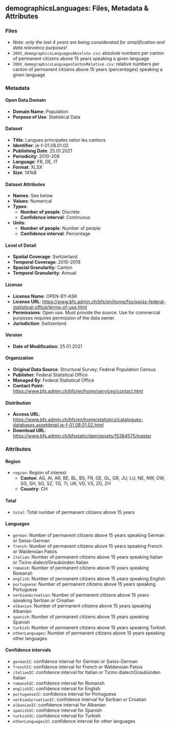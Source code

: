 ## demographicsLanguages: Files, Metadata & Attributes

### **Files**
- *Note: only the last 4 years are being considerated for simplification and data relevance purposes!*
- ```20XX_demographicsLanguagesAbsolute.csv```: absolute numbers per canton of permanent citizens above 15 years speaking a given language
- ```20XX_demographicsLanguagesCantonRelative.csv```: relative numbers per canton of permanent citizens above 15 years (percentages) speaking a given language

### Metadata

#### Open Data Domain
- **Domain Name**: Population
- **Purpose of Use**: Statistical Data

#### Dataset
- **Title**: Langues principales selon les cantons
- **Identifier**: je-f-01.08.01.02
- **Publishing Date**: 25.01.2021
- **Periodicity**: 2010-209
- **Language**: FR, DE, IT
- **Format**: XLSX
- **Size**: 141kB

#### Dataset Attributes
- **Names**: See below
- **Values**: Numerical
- **Types**:
  - **Number of people**: Discrete
  - **Confidence interval**: Continuous
- **Units**: 
  - **Number of people**: Number of people
  - **Confidence interval**: Percentage

#### Level of Detail
- **Spatial Coverage**: Switzerland
- **Temporal Coverage**: 2010-2019
- **Spacial Granularity**: Canton
- **Temporal Granularity**: Annual

#### License
- **License Name**: OPEN-BY-ASK
- **License URL**: https://www.bfs.admin.ch/bfs/en/home/fso/swiss-federal-statistical-office/terms-of-use.html
- **Permissions**: Open use. Must provide the source. Use for commercial purposes requires permission of the data owner.
- **Jurisdiction**: Switzerland

#### Version
- **Date of Modification**: 25.01.2021

#### Organization
- **Original Data Source**: Structural Survey; Federal Population Census
- **Publisher**: Federal Statistical Office
- **Managed By**: Federal Statistical Office
- **Contact Point**: https://www.bfs.admin.ch/bfs/en/home/services/contact.html

#### Distribution
- **Access URL**: https://www.bfs.admin.ch/bfs/en/home/statistics/catalogues-databases.assetdetail.je-f-01.08.01.02.html
- **Download URL**: https://www.bfs.admin.ch/bfsstatic/dam/assets/15384575/master

### Attributes

#### Region
- ```region```: Region of interest 
  - **Canton**: AG, AI, AR, BE, BL, BS, FR, GE, GL, GR, JU, LU, NE, NW, OW, SG, SH, SO, SZ, TG, TI, UR, VD, VS, ZG, ZH 
  - **Country**: CH 

#### Total
- ```total```: Total number of permanent citizens above 15 years

#### Languages
- ```german```: Number of permanent citizens above 15 years speaking German or Swiss-German
- ```french```: Number of permanent citizens above 15 years speaking French or Waldensian Patois
- ```italian```: Number of permanent citizens above 15 years speaking Italian or Ticino dialect/Graubünden Italian
- ```romansh```: Number of permanent citizens above 15 years speaking Romansh
- ```english```: Number of permanent citizens above 15 years speaking English
- ```portuguese```: Number of permanent citizens above 15 years speaking Portuguese
- ```serbian&croatian```: Number of permanent citizens above 15 years speaking Serbian or Croatian
- ```albanian```: Number of permanent citizens above 15 years speaking Albanian
- ```spanish```: Number of permanent citizens above 15 years speaking Spanish
- ```turkish```: Number of permanent citizens above 15 years speaking Turkish
- ```otherLanguages```: Number of permanent citizens above 15 years speaking other languages

#### Confidence intervals
- ```germanIC```: confidence interval for German or Swiss-German
- ```frenchIC```: confidence interval for French or Waldensian Patois
- ```italianIC```: confidence interval for Italian or Ticino dialect/Graubünden Italian
- ```romanshIC```: confidence interval for Romansh
- ```englishIC```: confidence interval for English
- ```portugueseIC```: confidence interval for Portuguese
- ```serbian&croatianIC```: confidence interval for Serbian or Croatian
- ```albanianIC```: confidence interval for Albanian 
- ```spanishIC```: confidence interval for Spanish
- ```turkishIC```: confidence interval for Turkish
- ```otherLanguagesIC```: confidence interval for other languages
